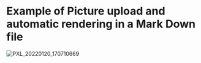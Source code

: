 # Example of Picture upload and automatic rendering in a Mark Down file

![PXL_20220120_170710669](https://user-images.githubusercontent.com/2119795/151019243-bf2881d6-acfc-40d6-bdf6-a8b398acd5b5.jpeg)
